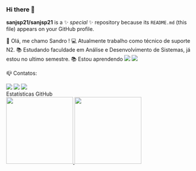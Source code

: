 ### Hi there 👋


**sanjsp21/sanjsp21** is a ✨ _special_ ✨ repository because its `README.md` (this file) appears on your GitHub profile.


🙋 Olá, me chamo Sandro !
💻  Atualmente trabalho como técnico de suporte N2.
📚  Estudando faculdade em Análise e Desenvolvimento de Sistemas, já estou no ultimo semestre.
📚 Estou aprendendo
<img src="https://cdn.jsdelivr.net/gh/devicons/devicon@latest/icons/git/git-original.svg" />
<img src="https://cdn.jsdelivr.net/gh/devicons/devicon@latest/icons/github/github-original.svg" />

📪 Contatos:
<div>
<a href = "mailto:sandrojsp21@gmail.com"><img loading="lazy" src="https://img.shields.io/badge/Gmail-D14836?style=for-the-badge&logo=gmail&logoColor=white" target="_blank"></a>
<a href="https://www.linkedin.com/in/sandro-paiva-3051ab12a/" target="_blank"><img loading="lazy" src="https://img.shields.io/badge/-LinkedIn-%230077B5?style=for-the-badge&logo=linkedin&logoColor=white" target="_blank"></a>
<a href="https://instagram.com/eusandro_jsp/" target="_blank"><img loading="lazy" src="https://img.shields.io/badge/-Instagram-%23E4405F?style=for-the-badge&logo=instagram&logoColor=white" target="_blank"></a>
<div>
Estatísticas GitHub
<div>
<a href="https://github.com/sanjsp21">
<img loading="lazy" height="180em" src="https://github-readme-stats.vercel.app/api/top-langs/?username=sanjsp21&layout=compact&langs_count=7&theme=dracula"/>
<img loading="lazy" height="180em" src="https://github-readme-stats.vercel.app/api?username=sanjsp21&show_icons=true&theme=dracula&include_all_commits=true&count_private=true"/>
<div>


